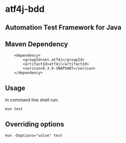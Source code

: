# atf4j-bdd
## Automation Test Framework for Java

## Maven Dependency

		<dependency>
			<groupId>net.atf4j</groupId>
			<artifactId>atf4j</artifactId>
			<version>0.3.0-SNAPSHOT</version>
		</dependency>

## Usage

In command line shell run:

    mvn test

## Overriding options

    mvn -Doptions="value" test

